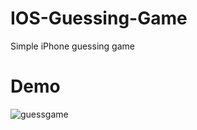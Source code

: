 # IOS-Guessing-Game
Simple iPhone guessing game
# Demo

![guessgame](https://cloud.githubusercontent.com/assets/6032062/26602638/1a8c025e-4552-11e7-8777-8152ab2b5f49.gif)
